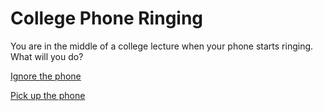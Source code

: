 # College Phone Ringing


You are in the middle of a college lecture when your phone starts ringing. What will you do?

[Ignore the phone](ignore.md)

[Pick up the phone](pickup.md)